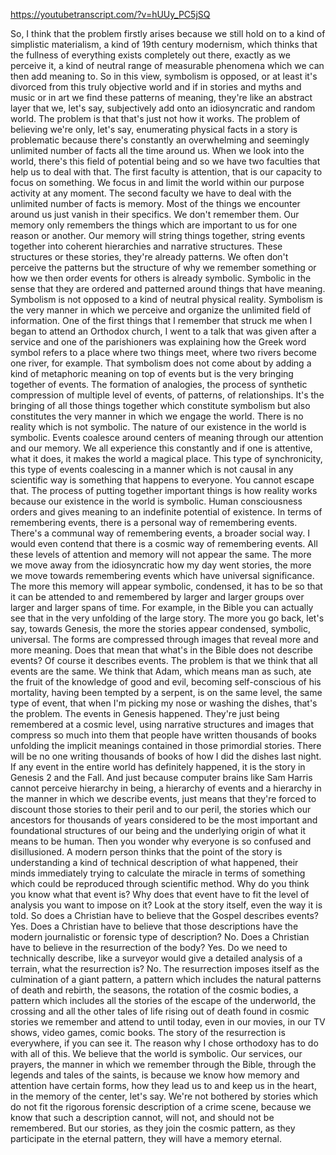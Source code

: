 https://youtubetranscript.com/?v=hUUy_PC5jSQ

 So, I think that the problem firstly arises because we still hold on to a kind of simplistic materialism, a kind of 19th century modernism, which thinks that the fullness of everything exists completely out there, exactly as we perceive it, a kind of neutral range of measurable phenomena which we can then add meaning to. So in this view, symbolism is opposed, or at least it's divorced from this truly objective world and if in stories and myths and music or in art we find these patterns of meaning, they're like an abstract layer that we, let's say, subjectively add onto an idiosyncratic and random world. The problem is that that's just not how it works. The problem of believing we're only, let's say, enumerating physical facts in a story is problematic because there's constantly an overwhelming and seemingly unlimited number of facts all the time around us. When we look into the world, there's this field of potential being and so we have two faculties that help us to deal with that. The first faculty is attention, that is our capacity to focus on something. We focus in and limit the world within our purpose activity at any moment. The second faculty we have to deal with the unlimited number of facts is memory. Most of the things we encounter around us just vanish in their specifics. We don't remember them. Our memory only remembers the things which are important to us for one reason or another. Our memory will string things together, string events together into coherent hierarchies and narrative structures. These structures or these stories, they're already patterns. We often don't perceive the patterns but the structure of why we remember something or how we then order events for others is already symbolic. Symbolic in the sense that they are ordered and patterned around things that have meaning. Symbolism is not opposed to a kind of neutral physical reality. Symbolism is the very manner in which we perceive and organize the unlimited field of information. One of the first things that I remember that struck me when I began to attend an Orthodox church, I went to a talk that was given after a service and one of the parishioners was explaining how the Greek word symbol refers to a place where two things meet, where two rivers become one river, for example. That symbolism does not come about by adding a kind of metaphoric meaning on top of events but is the very bringing together of events. The formation of analogies, the process of synthetic compression of multiple level of events, of patterns, of relationships. It's the bringing of all those things together which constitute symbolism but also constitutes the very manner in which we engage the world. There is no reality which is not symbolic. The nature of our existence in the world is symbolic. Events coalesce around centers of meaning through our attention and our memory. We all experience this constantly and if one is attentive, what it does, it makes the world a magical place. This type of synchronicity, this type of events coalescing in a manner which is not causal in any scientific way is something that happens to everyone. You cannot escape that. The process of putting together important things is how reality works because our existence in the world is symbolic. Human consciousness orders and gives meaning to an indefinite potential of existence. In terms of remembering events, there is a personal way of remembering events. There's a communal way of remembering events, a broader social way. I would even contend that there is a cosmic way of remembering events. All these levels of attention and memory will not appear the same. The more we move away from the idiosyncratic how my day went stories, the more we move towards remembering events which have universal significance. The more this memory will appear symbolic, condensed, it has to be so that it can be attended to and remembered by larger and larger groups over larger and larger spans of time. For example, in the Bible you can actually see that in the very unfolding of the large story. The more you go back, let's say, towards Genesis, the more the stories appear condensed, symbolic, universal. The forms are compressed through images that reveal more and more meaning. Does that mean that what's in the Bible does not describe events? Of course it describes events. The problem is that we think that all events are the same. We think that Adam, which means man as such, ate the fruit of the knowledge of good and evil, becoming self-conscious of his mortality, having been tempted by a serpent, is on the same level, the same type of event, that when I'm picking my nose or washing the dishes, that's the problem. The events in Genesis happened. They're just being remembered at a cosmic level, using narrative structures and images that compress so much into them that people have written thousands of books unfolding the implicit meanings contained in those primordial stories. There will be no one writing thousands of books of how I did the dishes last night. If any event in the entire world has definitely happened, it is the story in Genesis 2 and the Fall. And just because computer brains like Sam Harris cannot perceive hierarchy in being, a hierarchy of events and a hierarchy in the manner in which we describe events, just means that they're forced to discount those stories to their peril and to our peril, the stories which our ancestors for thousands of years considered to be the most important and foundational structures of our being and the underlying origin of what it means to be human. Then you wonder why everyone is so confused and disillusioned. A modern person thinks that the point of the story is understanding a kind of technical description of what happened, their minds immediately trying to calculate the miracle in terms of something which could be reproduced through scientific method. Why do you think you know what that event is? Why does that event have to fit the level of analysis you want to impose on it? Look at the story itself, even the way it is told. So does a Christian have to believe that the Gospel describes events? Yes. Does a Christian have to believe that those descriptions have the modern journalistic or forensic type of description? No. Does a Christian have to believe in the resurrection of the body? Yes. Do we need to technically describe, like a surveyor would give a detailed analysis of a terrain, what the resurrection is? No. The resurrection imposes itself as the culmination of a giant pattern, a pattern which includes the natural patterns of death and rebirth, the seasons, the rotation of the cosmic bodies, a pattern which includes all the stories of the escape of the underworld, the crossing and all the other tales of life rising out of death found in cosmic stories we remember and attend to until today, even in our movies, in our TV shows, video games, comic books. The story of the resurrection is everywhere, if you can see it. The reason why I chose orthodoxy has to do with all of this. We believe that the world is symbolic. Our services, our prayers, the manner in which we remember through the Bible, through the legends and tales of the saints, is because we know how memory and attention have certain forms, how they lead us to and keep us in the heart, in the memory of the center, let's say. We're not bothered by stories which do not fit the rigorous forensic description of a crime scene, because we know that such a description cannot, will not, and should not be remembered. But our stories, as they join the cosmic pattern, as they participate in the eternal pattern, they will have a memory eternal.